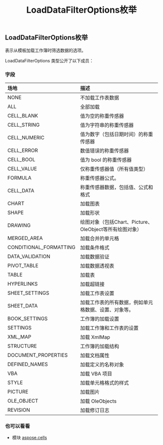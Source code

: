 ﻿---
title: LoadDataFilterOptions枚举
second_title: Aspose.Cells for Python via .NET API 参考资料
description:
type: docs
weight: 2200
url: /zh/python-net/aspose.cells/loaddatafilteroptions/
is_root: false
---
##  LoadDataFilterOptions枚举
表示从模板加载工作簿时筛选数据的选项。



LoadDataFilterOptions 类型公开了以下成员：

### 字段
|场地|描述|
| :- | :- |
| NONE |不加载工作表数据|
| ALL |全部加载|
| CELL_BLANK |值为空的称重传感器|
| CELL_STRING |值为字符串的称重传感器|
| CELL_NUMERIC |值为数字（包括日期时间）的称重传感器|
| CELL_ERROR |数值错误的称重传感器|
| CELL_BOOL |值为 bool 的称重传感器|
| CELL_VALUE |仅称重传感器值（所有值类型）|
| FORMULA |称重传感器公式。|
| CELL_DATA |称重传感器数据，包括值、公式和格式|
| CHART |加载图表|
| SHAPE |加载形状|
| DRAWING |绘图对象（包括Chart、Picture、OleObject等所有绘图对象）|
| MERGED_AREA |加载合并的单元格|
| CONDITIONAL_FORMATTING |加载条件格式|
| DATA_VALIDATION |加载数据验证|
| PIVOT_TABLE |加载数据透视表|
| TABLE |加载表|
| HYPERLINKS |加载超链接|
| SHEET_SETTINGS |加载工作表设置|
| SHEET_DATA |加载工作表的所有数据，例如单元格数据、设置、对象等。|
| BOOK_SETTINGS |工作簿的加载设置|
| SETTINGS |加载工作簿和工作表的设置|
| XML_MAP |加载 XmlMap|
| STRUCTURE |工作簿的加载结构|
| DOCUMENT_PROPERTIES |加载文档属性|
| DEFINED_NAMES |加载定义的名称对象|
| VBA |加载 VBA 项目|
| STYLE |加载单元格格式的样式|
| PICTURE |加载图片|
| OLE_OBJECT |加载 OleObjects|
| REVISION |加载修订日志|



### 也可以看看
* 模块 [aspose.cells](..)
